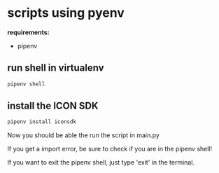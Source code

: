# scripts using pyenv

__requirements:__
- pipenv

## run shell in virtualenv
```bash 
pipenv shell
```

## install the ICON SDK
```bash
pipenv install iconsdk
```

Now you should be able the run the script in main.py

If you get a import error, be sure to check if you are in the pipenv shell!

If you want to exit the pipenv shell, just type 'exit' in the terminal.
